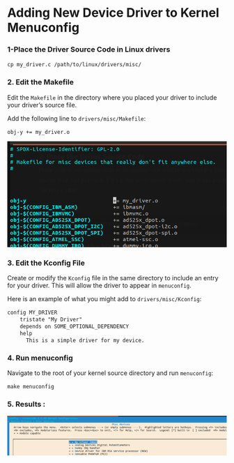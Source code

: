# Adding New Device Driver to Kernel Menuconfig

### 1-Place the Driver Source Code in Linux drivers

```
cp my_driver.c /path/to/linux/drivers/misc/

```

### 2. Edit the Makefile

Edit the `Makefile` in the directory where you placed your driver to include your driver’s source file.

Add the following line to `drivers/misc/Makefile`:

```
obj-y += my_driver.o

```

![1720191393958](image/README/1720191393958.png)

### 3. Edit the Kconfig File

Create or modify the `Kconfig` file in the same directory to include an entry for your driver. This will allow the driver to appear in `menuconfig`.

Here is an example of what you might add to `drivers/misc/Kconfig`:

```
config MY_DRIVER
    tristate "My Driver"
    depends on SOME_OPTIONAL_DEPENDENCY
    help
      This is a simple driver for my device.

```

### 4. Run menuconfig

Navigate to the root of your kernel source directory and run `menuconfig`:

```
make menuconfig
```

### 5. Results :

![1720191155087](image/README/1720191155087.png)
